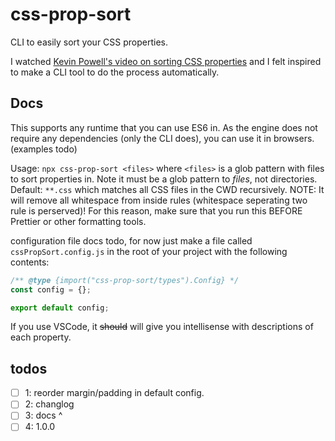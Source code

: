 # css-prop-sort

CLI to easily sort your CSS properties.

I watched [Kevin Powell's video on sorting CSS properties](https://www.youtube.com/watch?v=3Y03OSNw6zo) and I felt inspired to make a CLI tool to do the process automatically.

## Docs

This supports any runtime that you can use ES6 in. As the engine does not require any dependencies (only the CLI does), you can use it in browsers. (examples todo)

Usage: `npx css-prop-sort <files>` where `<files>` is a glob pattern with files to sort properties in. Note it must be a glob pattern to _files_, not directories. Default: `**.css` which matches all CSS files in the CWD recursively. NOTE: It will remove all whitespace from inside rules (whitespace seperating two rule is perserved)! For this reason, make sure that you run this BEFORE Prettier or other formatting tools.

configuration file docs todo, for now just make a file called `cssPropSort.config.js` in the root of your project with the following contents:

```js
/** @type {import("css-prop-sort/types").Config} */
const config = {};

export default config;
```

If you use VSCode, it ~~should~~ will give you intellisense with descriptions of each property.

## todos

-   [ ] 1: reorder margin/padding in default config.
-   [ ] 2: changlog
-   [ ] 3: docs ^
-   [ ] 4: 1.0.0
